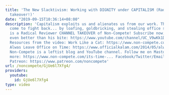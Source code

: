 ```yaml
---
title: 'The New Slacktivism: Working with DIGNITY under CAPITALISM (Radical Reviewer
  takeover!)'
date: "2019-09-15T10:36:14+08:00"
description: 'Capitalism exploits us and alienates us from our work. The time has
  come to fight back... by loafing, goldbricking, and stealing office supplies! This
  is a Radical Reviewer CHANNEL TAKEOVER of Non-Compete! Subscribe now, his bark is
  even better than his bite: https://www.youtube.com/channel/UC_V9wKk1Dd2rpZ4fxj7pKXA
  Resources from the video: Work Like a Cat: https://www.non-compete.com/heres-why-you-should-slack-off-at-work/
  Alwas Leave Office on Time: https://www.officialkalam.com/2014/05/always-leave-office-on-time.html
  Non-Compete is a leftist blog and YouTube channel. Follow me on Mastodon. Find out
  more: https://www.non-compete.com/its-time-... Facebook/Twitter/Email info: http://www.non-compete.com/about/
  Patreon: https://www.patreon.com/noncompete'
url: /noncompete/GjUe6l7Xfg4/
providers:
  youtube:
    id: GjUe6l7Xfg4
type: video
---
```

